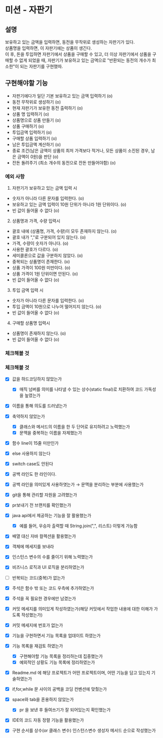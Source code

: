 # 미션 - 자판기

## 설명 
보유하고 있는 금액을 입력하면, 동전을 무작위로 생성하는 자판기가 있다. <br>
상품명을 입력하면, 이 자판기에는 상품이 생긴다. <br>
이 후, 돈을 투입하면 자판기에서 상품을 구매할 수 있고, 더 이상 자판기에서 상품을 구매할 수 없게 되었을 때, 자판기가 보유하고 있는 금액으로 "반환되는 동전의 개수가 최소한"이 되는 자판기를 구현했따.


## 구현해야할 기능

- 자판기에다가 일단 기본 보유하고 있는 금액 입력하기 (o)
- 동전 무작위로 생성하기 (o)
- 현재 자판기가 보유한 동전 출력하기 (o)
- 상품 명 입력하기 (o)
- 상품명으로 상품 만들기 (o)
- 상품 구매하기 (o)
- 투입금액 입력하기 (o)
- 구매할 상품 입력하기 (o)
- 남은 투입금액 계산하기 (o)
- 종료 조건(남은 금액이 상품의 최저 가격보다 적거나, 모든 상품이 소진된 경우, 남은 금액이 0원)을 판단 (o)
- 잔돈 돌려주기 (최소 개수의 동전으로 잔돈 만들어야함) (o)


### 예외 사항

1. 자판기가 보유하고 있는 금액 입력 시
- 숫자가 아니라 다른 문자를 입력한다. (o)
- 보유하고 있는 금액 입력이 10원 단위가 아니라 1원 단위이다. (o)
- 빈 값이 들어올 수 없다 (o)

2. 상품명과 가격, 수량 입력시
- 괄호 내에 (상품명, 가격, 수량)이 모두 존재하지 않는다. (o)
- 괄호 내가 ","로 구분되어 있지 않는다. (o)
- 가격, 수량이 숫자가 아니다. (o)
- 사용한 괄호가 다르다. (o)
- 세미콜론으로 값을 구분하지 않았다. (o)
- 중복되는 상품명이 존재한다. (o)
- 상품 가격이 100원 미만이다. (o)
- 상품 가격이 1원 단위이면 안된다. (o)
- 빈 값이 들어올 수 없다 (o)

3. 투입 금액 입력 시
- 숫자가 아니라 다른 문자를 입력한다. (o)
- 투입 금액이 10원으로 나누어 떨어지지 않는다. (o)
- 빈 값이 들어올 수 없다 (o)

4. 구매할 상품명 입력시
- 상품명이 존재하지 않는다. (o)
- 빈 값이 들어올 수 없다 (o)


### 체크해볼 것
### 체크해볼 것

- [x]  값을 하드코딩하지 않았는가
    - [x]  매직 넘버를 의미를 나타낼 수 있는 상수(static final)로 치환하여 코드 가독성을 높였는가
- [x]  이름을 통해 의도를 드러냈는가
- [x]  축약하지 않았는가
    - [x]  클래스와 메서드의 이름을 한 두 단어로 유지하려고 노력했는가
    - [x]  문맥을 중복하는 이름을 자제했는가
- [x]  함수 line이 15줄 미만인가
- [x]  else 사용하지 않는다
- [x]  switch case도 안된다
- [x]  공백 라인도 한 라인이다.
- [x]  공백 라인을 의미있게 사용하엿는가 → 문맥을 분리하는 부분에 사용했는가
- [x]  git을 통해 관리할 자원을 고려했는가
- [x]  pr보내기 전 브랜치를 확인했는가

- [x]  java api에서 제공하는 기능을 잘 활용했는가
    - [x]  예를 들어, 우승자 출력할 때 String.join(",", 리스트) 이렇게 가능함
- [x]  배열 대신 자바 컬렉션을 활용했는가
- [x]  객체에 메세지를 보내라

- [x]  인스턴스 변수의 수를 줄이기 위해 노력했는가
- [x]  비즈니스 로직과 UI 로직을 분리하였는가
- [ ]  반복되는 코드(중복)가 없는가

- [x]  주석은 함수 밖 또는 코드 우측에 추가하였는가
- [x]  주석을 꼭 필요한 경우에만 남겼는가

- [x]  커밋 메세지를 의미있게 작성하였는가(해당 커밋에서 작업한 내용에 대한 이해가 가도록 작성했는가)
- [x]  커밋 메세지에 번호가 없는가
- [x]  기능을 구현하면서 기능 목록을 업데이트 하였는가
- [x]  기능 목록을 재검토 하였는가
    - [x]  구현해야할 기능 목록을 정리하는데 집중했는가
    - [x]  예외적인 상황도 기능 목록에 정리하였는가
- [x]  Readme.md 에 해당 프로젝트가 어떤 프로젝트이며, 어떤 기능을 담고 있는지 기술하였는가

- [x]  if,for,while 문 사이의 공백을 코딩 컨벤션에 맞췄는가
- [x]  space와 tab을 혼용하지 않았는가
    - [x]  pr 을 보낸 후 들여쓰기가 잘 되어있는지 확인했는가
- [x]  IDE의 코드 자동 정렬 기능을 활용했는가
- [x]  구현 순서를 상수(or 클래스 변수) 인스턴스변수 생성자 메서드 순으로 작성했는가